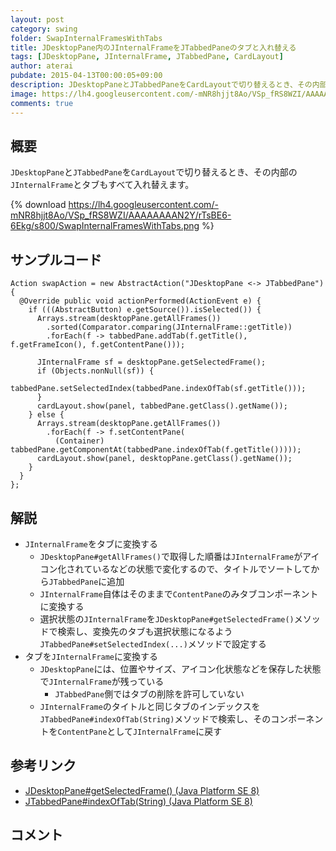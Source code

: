 ```yaml
---
layout: post
category: swing
folder: SwapInternalFramesWithTabs
title: JDesktopPane内のJInternalFrameをJTabbedPaneのタブと入れ替える
tags: [JDesktopPane, JInternalFrame, JTabbedPane, CardLayout]
author: aterai
pubdate: 2015-04-13T00:00:05+09:00
description: JDesktopPaneとJTabbedPaneをCardLayoutで切り替えるとき、その内部のJInternalFrameとタブもすべて入れ替えます。
image: https://lh4.googleusercontent.com/-mNR8hjjt8Ao/VSp_fRS8WZI/AAAAAAAAN2Y/rTsBE6-6Ekg/s800/SwapInternalFramesWithTabs.png
comments: true
---
```

## 概要
`JDesktopPane`と`JTabbedPane`を`CardLayout`で切り替えるとき、その内部の`JInternalFrame`とタブもすべて入れ替えます。

{% download https://lh4.googleusercontent.com/-mNR8hjjt8Ao/VSp_fRS8WZI/AAAAAAAAN2Y/rTsBE6-6Ekg/s800/SwapInternalFramesWithTabs.png %}

## サンプルコード
<pre class="prettyprint"><code>Action swapAction = new AbstractAction("JDesktopPane &lt;-&gt; JTabbedPane") {
  @Override public void actionPerformed(ActionEvent e) {
    if (((AbstractButton) e.getSource()).isSelected()) {
      Arrays.stream(desktopPane.getAllFrames())
        .sorted(Comparator.comparing(JInternalFrame::getTitle))
        .forEach(f -&gt; tabbedPane.addTab(f.getTitle(), f.getFrameIcon(), f.getContentPane()));

      JInternalFrame sf = desktopPane.getSelectedFrame();
      if (Objects.nonNull(sf)) {
        tabbedPane.setSelectedIndex(tabbedPane.indexOfTab(sf.getTitle()));
      }
      cardLayout.show(panel, tabbedPane.getClass().getName());
    } else {
      Arrays.stream(desktopPane.getAllFrames())
        .forEach(f -&gt; f.setContentPane(
          (Container) tabbedPane.getComponentAt(tabbedPane.indexOfTab(f.getTitle()))));
      cardLayout.show(panel, desktopPane.getClass().getName());
    }
  }
};
</code></pre>

## 解説
- `JInternalFrame`をタブに変換する
    - `JDesktopPane#getAllFrames()`で取得した順番は`JInternalFrame`がアイコン化されているなどの状態で変化するので、タイトルでソートしてから`JTabbedPane`に追加
    - `JInternalFrame`自体はそのままで`ContentPane`のみタブコンポーネントに変換する
    - 選択状態の`JInternalFrame`を`JDesktopPane#getSelectedFrame()`メソッドで検索し、変換先のタブも選択状態になるよう`JTabbedPane#setSelectedIndex(...)`メソッドで設定する
- タブを`JInternalFrame`に変換する
    - `JDesktopPane`には、位置やサイズ、アイコン化状態などを保存した状態で`JInternalFrame`が残っている
        - `JTabbedPane`側ではタブの削除を許可していない
    - `JInternalFrame`のタイトルと同じタブのインデックスを`JTabbedPane#indexOfTab(String)`メソッドで検索し、そのコンポーネントを`ContentPane`として`JInternalFrame`に戻す

<!-- dummy comment line for breaking list -->

## 参考リンク
- [JDesktopPane#getSelectedFrame() (Java Platform SE 8)](https://docs.oracle.com/javase/jp/8/docs/api/javax/swing/JDesktopPane.html#getSelectedFrame--)
- [JTabbedPane#indexOfTab(String) (Java Platform SE 8)](https://docs.oracle.com/javase/jp/8/docs/api/javax/swing/JTabbedPane.html#indexOfTab-java.lang.String-)

<!-- dummy comment line for breaking list -->

## コメント
